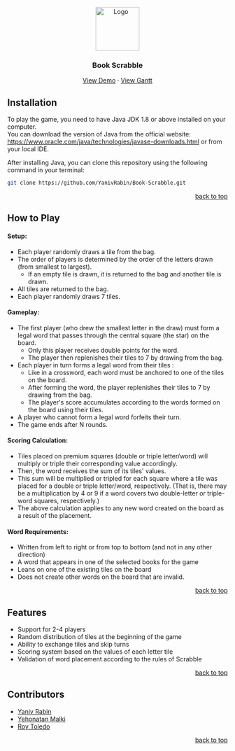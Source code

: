 <!-- Improved compatibility of back to top link: See: https://github.com/YanivRabin/Scrabble-Project#readme -->
<a name="readme-top"></a>


<div align="center">
  <a href="https://github.com/github_username/repo_name">
    <img src="/Scrabble_icon.png" alt="Logo" width="100" height="100">
  </a>


<h3 align="center">Book Scrabble</h3>
  <p align="center">
    <a href="https://github.com/github_username/repo_name">View Demo</a>
    ·
    <a href="https://view.monday.com/1187919453-d087be1e389a3575ae0b3f30a8bc5adb?r=euc1">View Gantt</a>
  </p>
</div>


## Installation
To play the game, you need to have Java JDK 1.8 or above installed on your computer.
<br/>
You can download the version of Java from the official website: https://www.oracle.com/java/technologies/javase-downloads.html
or from your local IDE.

After installing Java, you can clone this repository using the following command in your terminal:

   ```sh
   git clone https://github.com/YanivRabin/Book-Scrabble.git
   ```
<p align="right"><a href="#readme-top">back to top</a></p>


## How to Play
#### Setup:
* Each player randomly draws a tile from the bag.
* The order of players is determined by the order of the letters drawn (from smallest to largest).
    * If an empty tile is drawn, it is returned to the bag and another tile is drawn.
* All tiles are returned to the bag.
* Each player randomly draws 7 tiles.

#### Gameplay:
* The first player (who drew the smallest letter in the draw) must form a legal word that passes through the central square (the star) on the board.
    * Only this player receives double points for the word.
    * The player then replenishes their tiles to 7 by drawing from the bag.
* Each player in turn forms a legal word from their tiles :
    * Like in a crossword, each word must be anchored to one of the tiles on the board.
    * After forming the word, the player replenishes their tiles to 7 by drawing from the bag.
    * The player's score accumulates according to the words formed on the board using their tiles.
* A player who cannot form a legal word forfeits their turn.
* The game ends after N rounds.

#### Scoring Calculation:
* Tiles placed on premium squares (double or triple letter/word) will multiply or triple their corresponding value accordingly.
* Then, the word receives the sum of its tiles' values.
* This sum will be multiplied or tripled for each square where a tile was placed for a double or triple letter/word, respectively. (That is, there may be a multiplication by 4 or 9 if a word covers two double-letter or triple-word squares, respectively.)
* The above calculation applies to any new word created on the board as a result of the placement.

#### Word Requirements:
* Written from left to right or from top to bottom (and not in any other direction)
* A word that appears in one of the selected books for the game
* Leans on one of the existing tiles on the board
* Does not create other words on the board that are invalid.
<p align="right"><a href="#readme-top">back to top</a></p>


## Features
* Support for 2-4 players
* Random distribution of tiles at the beginning of the game
* Ability to exchange tiles and skip turns
* Scoring system based on the values of each letter tile
* Validation of word placement according to the rules of Scrabble
<p align="right"><a href="#readme-top">back to top</a></p>


## Contributors
* [Yaniv Rabin](https://github.com/YanivRabin)
* [Yehonatan Malki](https://github.com/JoniMalki)
* [Roy Toledo](https://github.com/Roytol)
<p align="right"><a href="#readme-top">back to top</a></p>
